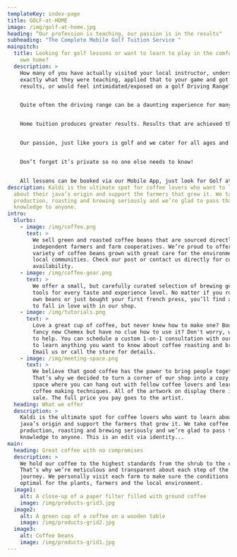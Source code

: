 ```yaml
---
templateKey: index-page
title: GOLF-at-HOME
image: /img/golf-at-home.jpg
heading: “Our profession is teaching, our passion is in the results"
subheading: "The Complete Mobile Golf Tuition Service "
mainpitch:
  title: Looking for golf lessons or want to learn to play in the comfort of your
    own home?
  description: >
    How many of you have actually visited your local instructor, understood
    exactly what they were teaching, applied that to your game and got real
    results, or would feel intimidated/exposed on a golf Driving Range?


    Quite often the driving range can be a daunting experience for many, which is one of the reasons why we provide this unique completely private service, tailored individually for your needs. 


    Home tuition produces greater results. Results that are achieved through teaching into nets in the comfort of your own surroundings. This allows us to focus solely on your swing, creating a golf swing adapted to your ability, and in turn you’ll strike straighter balls, feeling relaxed and confident for that all important first shot off tee. 


    Our passion, just like yours is golf and we cater for all ages and abilities. Our affordable service also means that you and a partner, friend or family member also needing a lesson can share it within our one hour lesson at no extra cost.


    Don’t forget it’s private so no one else needs to know!


    All lessons can be booked via our Mobile App, just look for Golf at Home on the App Store and download for free. You’ll also find some amazing information on the App and some ‘coming soon’ features as well.
description: Kaldi is the ultimate spot for coffee lovers who want to learn
  about their java’s origin and support the farmers that grew it. We take coffee
  production, roasting and brewing seriously and we’re glad to pass that
  knowledge to anyone.
intro:
  blurbs:
    - image: /img/coffee.png
      text: >
        We sell green and roasted coffee beans that are sourced directly from
        independent farmers and farm cooperatives. We’re proud to offer a
        variety of coffee beans grown with great care for the environment and
        local communities. Check our post or contact us directly for current
        availability.
    - image: /img/coffee-gear.png
      text: >
        We offer a small, but carefully curated selection of brewing gear and
        tools for every taste and experience level. No matter if you roast your
        own beans or just bought your first french press, you’ll find a gadget
        to fall in love with in our shop.
    - image: /img/tutorials.png
      text: >
        Love a great cup of coffee, but never knew how to make one? Bought a
        fancy new Chemex but have no clue how to use it? Don't worry, we’re here
        to help. You can schedule a custom 1-on-1 consultation with our baristas
        to learn anything you want to know about coffee roasting and brewing.
        Email us or call the store for details.
    - image: /img/meeting-space.png
      text: >
        We believe that good coffee has the power to bring people together.
        That’s why we decided to turn a corner of our shop into a cozy meeting
        space where you can hang out with fellow coffee lovers and learn about
        coffee making techniques. All of the artwork on display there is for
        sale. The full price you pay goes to the artist.
  heading: What we offer
  description: >
    Kaldi is the ultimate spot for coffee lovers who want to learn about their
    java’s origin and support the farmers that grew it. We take coffee
    production, roasting and brewing seriously and we’re glad to pass that
    knowledge to anyone. This is an edit via identity...
main:
  heading: Great coffee with no compromises
  description: >
    We hold our coffee to the highest standards from the shrub to the cup.
    That’s why we’re meticulous and transparent about each step of the coffee’s
    journey. We personally visit each farm to make sure the conditions are
    optimal for the plants, farmers and the local environment.
  image1:
    alt: A close-up of a paper filter filled with ground coffee
    image: /img/products-grid3.jpg
  image2:
    alt: A green cup of a coffee on a wooden table
    image: /img/products-grid2.jpg
  image3:
    alt: Coffee beans
    image: /img/products-grid1.jpg
---
```

